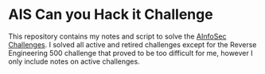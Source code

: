 
# AIS Can you Hack it Challenge

This repository contains my notes and script to solve the [AInfoSec Challenges](https://hack.ainfosec.com/).
I solved all active and retired challenges except for the Reverse Engineering 500 challenge that proved to be too difficult for me, however I only include notes on active challenges.
